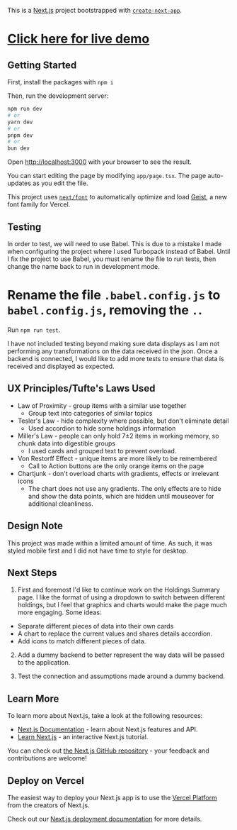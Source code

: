This is a [Next.js](https://nextjs.org) project bootstrapped with [`create-next-app`](https://nextjs.org/docs/app/api-reference/cli/create-next-app).

# [Click here for live demo](https://vest-take-home.vercel.app/)

## Getting Started

First, install the packages with `npm i`

Then, run the development server:

```bash
npm run dev
# or
yarn dev
# or
pnpm dev
# or
bun dev
```

Open [http://localhost:3000](http://localhost:3000) with your browser to see the result.

You can start editing the page by modifying `app/page.tsx`. The page auto-updates as you edit the file.

This project uses [`next/font`](https://nextjs.org/docs/app/building-your-application/optimizing/fonts) to automatically optimize and load [Geist](https://vercel.com/font), a new font family for Vercel.

## Testing

In order to test, we will need to use Babel. This is due to a mistake I made when configuring the project where I used Turbopack instead of Babel. Until I fix the project to use Babel, you must rename the file to run tests, then change the name back to run in development mode.

# Rename the file `.babel.config.js` to `babel.config.js`, removing the `.`. 

Run `npm run test`.

I have not included testing beyond making sure data displays as I am not performing any transformations on the data received in the json. Once a backend is connected, I would like to add more tests to ensure that data is received and displayed as expected.

## UX Principles/Tufte's Laws Used

- Law of Proximity - group items with a similar use together
  - Group text into categories of similar topics
- Tesler's Law - hide complexity where possible, but don't eliminate detail
  - Used accordion to hide some holdings information
- Miller's Law - people can only hold 7±2 items in working memory, so chunk data into digestible groups
  - I used cards and grouped text to prevent overload.
- Von Restorff Effect - unique items are more likely to be remembered
  - Call to Action buttons are the only orange items on the page
- Chartjunk - don't overload charts with gradients, effects or irrelevant icons
  - The chart does not use any gradients. The only effects are to hide and show the data points, which are hidden until mouseover for additional cleanliness.

## Design Note

This project was made within a limited amount of time. As such, it was styled mobile first and I did not have time to style for desktop.

## Next Steps

1. First and foremost I'd like to continue work on the Holdings Summary page. I like the format of using a dropdown to switch between different holdings, but I feel that graphics and charts would make the page much more engaging. Some ideas:

  - Separate different pieces of data into their own cards
  - A chart to replace the current values and shares details accordion.
  - Add icons to match different pieces of data.

2. Add a dummy backend to better represent the way data will be passed to the application.

3. Test the connection and assumptions made around a dummy backend.

## Learn More

To learn more about Next.js, take a look at the following resources:

- [Next.js Documentation](https://nextjs.org/docs) - learn about Next.js features and API.
- [Learn Next.js](https://nextjs.org/learn) - an interactive Next.js tutorial.

You can check out [the Next.js GitHub repository](https://github.com/vercel/next.js) - your feedback and contributions are welcome!

## Deploy on Vercel

The easiest way to deploy your Next.js app is to use the [Vercel Platform](https://vercel.com/new?utm_medium=default-template&filter=next.js&utm_source=create-next-app&utm_campaign=create-next-app-readme) from the creators of Next.js.

Check out our [Next.js deployment documentation](https://nextjs.org/docs/app/building-your-application/deploying) for more details.
